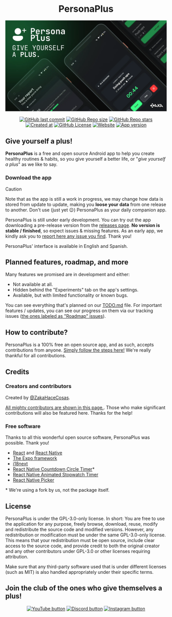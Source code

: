 <!--markdownlint-disable md033 md026-->
<h1 align="center">PersonaPlus</h1>

![PersonaPlus banner](https://raw.githubusercontent.com/GiveItAPlus/personaplus/main/assets/design/PP_BANNER.webp)

<div align="center">

<!--Se destacará el vídeo que a mi me parezca :v-->
<!--[![YouTube Video Views](https://img.shields.io/youtube/views/cPSmVmsvkeY?style=for-the-badge&logo=youtube)](https://www.youtube.com/watch?v=H2_0d-hLiMw)-->

[![GitHub last commit](https://img.shields.io/github/last-commit/GiveItAPlus/personaplus?style=for-the-badge&labelColor=%23000&logo=github&color=white)](https://github.com/GiveItAPlus/personaplus/commits/)
[![GitHub Repo size](https://img.shields.io/github/repo-size/GiveItAPlus/personaplus?style=for-the-badge&labelColor=%23000&color=%23f54&logo=webpack&logoColor=white)](https://github.com/GiveItAPlus/personaplus/tree/main/app)
[![GitHub Repo stars](https://img.shields.io/github/stars/GiveItAPlus/personaplus?style=for-the-badge&labelColor=%23000&logo=github&color=%23ff0)](https://github.com/GiveItAPlus/personaplus/stargazers)
[![Created at](https://img.shields.io/github/created-at/GiveItAPlus/personaplus?style=for-the-badge&color=white&logo=github&labelColor=%23000)](https://personaplus.vercel.app)
[![GitHub License](https://img.shields.io/github/license/GiveItAPlus/personaplus?style=for-the-badge&labelColor=%23000&color=%23d52e35)](https://github.com/GiveItAPlus/personaplus/blob/main/LICENSE.md)
[![Website](https://img.shields.io/website?url=https%3A%2F%2Fpersonaplus.vercel.app&up_message=WORKING%20%3A%5D&up_color=%2332FF80&down_message=NOT%20WORKING%20%3A%5B&down_color=%23FF3232&style=for-the-badge&labelColor=%23000)](https://personaplus.vercel.app)
[![App version](https://img.shields.io/github/package-json/v/GiveItAPlus/personaplus?style=for-the-badge&labelColor=%23000&color=%23fff)](https://github.com/GiveItAPlus/personaplus/blob/main/package.json#L3)

</div>

## Give yourself a plus!

**PersonaPlus** is a free and open source Android app to help you create healthy routines & habits, so you give yourself a better life, or "_give yourself a plus_" as we like to say.

### Download the app

> [!CAUTION]
> Note that as the app is still a work in progress, we may change how data is stored from update to update, making you **loose your data** from one release to another. Don't use (just yet :wink:) PersonaPlus as your daily companion app.

PersonaPlus is still under early development. You can try out the app downloading a pre-release version from the [releases page](https://github.com/GiveItAPlus/personaplus/releases). **No version is stable / finished**, so expect issues & missing features. As an early app, we kindly ask you to [report here any issue you find](https://github.com/GiveItAPlus/personaplus/issues). Thank you!

PersonaPlus' interface is available in English and Spanish.

## Planned features, roadmap, and more

Many features we promised are in development and either:

- Not available at all.
- Hidden behind the "Experiments" tab on the app's settings.
- Available, but with limited functionality or known bugs.

You can see everything that's planned on our [TODO.md](https://github.com/GiveItAPlus/personaplus/blob/main/TODO.md) file. For important features / updates, you can see our progress on them via our tracking issues ([the ones labeled as "Roadmap" issues](https://github.com/GiveItAPlus/personaplus/issues?q=is%3Aissue%20state%3Aopen%20label%3Aroadmap)).

## How to contribute?

PersonaPlus is a 100% free an open source app, and as such, accepts contributions from anyone. [Simply follow the steps here!](https://github.com/GiveItAPlus/personaplus/blob/main/CONTRIBUTING.md) We're really thankful for all contributions.

## Credits

### Creators and contributors

Created by [@ZakaHaceCosas](https://zakahacecosas.github.io).

[All mighty contributors are shown in this page.](https://github.com/GiveItAPlus/personaplus/graphs/contributors). Those who make significant contributions will also be featured here. Thanks for the help!

### Free software

Thanks to all this wonderful open source software, PersonaPlus was possible. Thank you!

- [React](https://react.dev/) and [React Native](https://reactnative.dev/)
- [The Expo framework](https://expo.dev/)
- [i18next](https://github.com/i18next/i18next)
- [React Native Countdown Circle Timer](https://github.com/vydimitrov/react-countdown-circle-timer/)\*
- [React Native Animated Stopwatch Timer](https://github.com/rgommezz/react-native-animated-stopwatch-timer/)
- [React Native Picker](https://github.com/react-native-picker/picker)

\* We're using a fork by us, not the package itself.

## License

PersonaPlus is under the GPL-3.0-only license. In short: You are free to use the application for any purpose, freely browse, download, reuse, modify and redistribute the source code and modified versions. However, any redistribution or modification must be under the same GPL-3.0-only license. This means that your redistribution must be open source, include clear access to the source code, and provide credit to both the original creator and any other contributors under GPL-3.0 or other licenses requiring attribution.

Make sure that any third-party software used that is under different licenses (such as MIT) is also handled appropriately under their specific terms.

## Join the club of the ones who give themselves a plus!

<div align="center">

[![YouTube button](https://img.shields.io/badge/YouTube-PersonaPlus-%23fb100a?style=for-the-badge&labelColor=%23000&logo=youtube)](https://www.youtube.com/playlist?list=PLdif1flfmG__g_a1QSmBNnSh_6pAeRizW)
[![Discord button](https://img.shields.io/badge/Discord-Discord_server-%235a68ed?style=for-the-badge&labelColor=%23000&logo=discord&logoColor=white)](https://discord.gg/wwzddK4Zpc)
[![Instagram button](https://img.shields.io/badge/Instagram-giveitaplus-%23f71464?style=for-the-badge&labelColor=%23000&logo=instagram&logoColor=white)](https://www.instagram.com/giveitaplus/)

</div>
